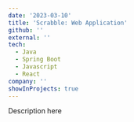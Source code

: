 ```yaml
---
date: '2023-03-10'
title: 'Scrabble: Web Application'
github: ''
external: ''
tech:
  - Java
  - Spring Boot
  - Javascript
  - React
company: ''
showInProjects: true
---
```


Description here